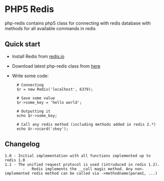 PHP5 Redis
==========
php-redis contains php5 class for connecting with redis database with methods for all available commands in redis

Quick start
-----------
* Install Redis from [redis.io](http://redis.io/download "Redis")
* Download latest php-redis class from [here](https://github.com/sash/php-redis/archives/master)
* Write some code:

		# Connecting
		$r = new Redis('localhost', 6379);
		
		# Save some value
		$r->some_key = 'hello world';
		
		# Outputting it
		echo $r->some_key;
		
		# Call any redis method (including methods added in redis 2.*)
		echo $r->zcard('zkey');
		
Changelog
---------
	1.0 - Initial implementation with all functions implemented up to redis 1.0
	1.1 - The unified request protocol is used (intruduced in redis 1.2). 
			-	Redis implements the __call magic method. Any non-implemented redis method can be called via ->methodname(param1, ...)
